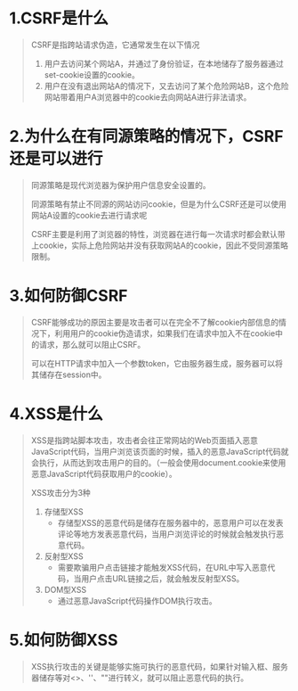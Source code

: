 # 1.CSRF是什么

> CSRF是指跨站请求伪造，它通常发生在以下情况
>
> 1. 用户去访问某个网站A，并通过了身份验证，在本地储存了服务器通过set-cookie设置的cookie。
> 2. 用户在没有退出网站A的情况下，又去访问了某个危险网站B，这个危险网站带着用户A浏览器中的cookie去向网站A进行非法请求。

# 2.为什么在有同源策略的情况下，CSRF还是可以进行

> 同源策略是现代浏览器为保护用户信息安全设置的。
>
> 同源策略有禁止不同源的网站访问cookie，但是为什么CSRF还是可以使用网站A设置的cookie去进行请求呢
>
> CSRF主要是利用了浏览器的特性，浏览器在进行每一次请求时都会默认带上cookie，实际上危险网站并没有获取网站A的cookie，因此不受同源策略限制。

# 3.如何防御CSRF

> CSRF能够成功的原因主要是攻击者可以在完全不了解cookie内部信息的情况下，利用用户的cookie伪造请求，如果我们在请求中加入不在cookie中的请求，那么就可以阻止CSRF。
>
> 可以在HTTP请求中加入一个参数token，它由服务器生成，服务器可以将其储存在session中。

# 4.XSS是什么

> XSS是指跨站脚本攻击，攻击者会往正常网站的Web页面插入恶意JavaScript代码，当用户浏览该页面的时候，插入的恶意JavaScript代码就会执行，从而达到攻击用户的目的。（一般会使用document.cookie来使用恶意JavaScript代码获取用户的cookie）。
>
> XSS攻击分为3种
>
> 1. 存储型XSS
>    - 存储型XSS的恶意代码是储存在服务器中的，恶意用户可以在发表评论等地方发表恶意代码，当用户浏览评论的时候就会触发执行恶意代码。
> 2. 反射型XSS
>    - 需要欺骗用户点击链接才能触发XSS代码，在URL中写入恶意代码，当用户点击URL链接之后，就会触发反射型XSS。
> 3. DOM型XSS
>    - 通过恶意JavaScript代码操作DOM执行攻击。

# 5.如何防御XSS

> XSS执行攻击的关键是能够实施可执行的恶意代码，如果针对输入框、服务器储存等对<>、''、""进行转义，就可以阻止恶意代码的执行。